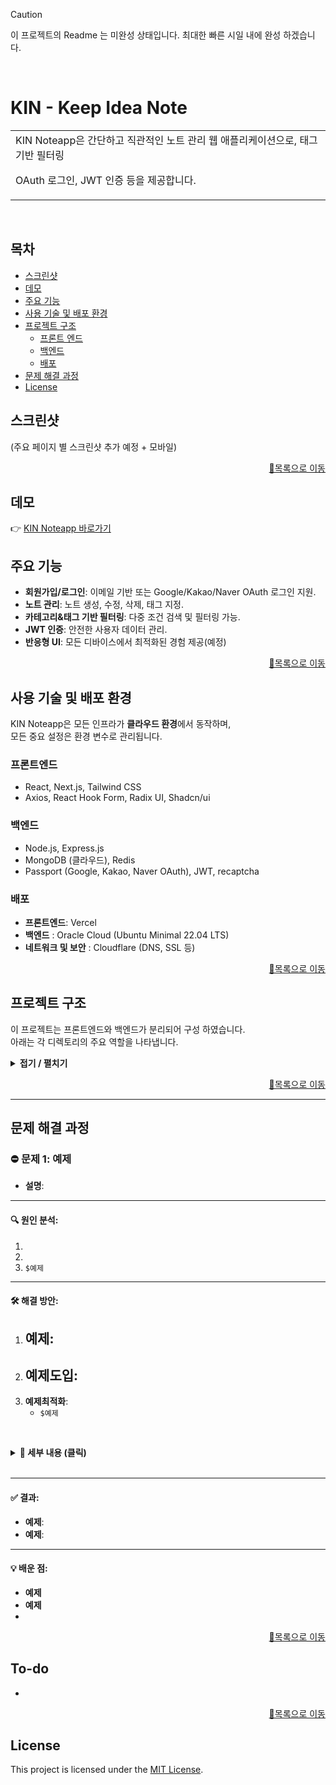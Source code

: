 > [!CAUTION]
> 이 프로젝트의 Readme 는 미완성 상태입니다.
> 최대한 빠른 시일 내에 완성 하겠습니다.
  <br>
  
# KIN - Keep Idea Note
<table>
<tr>
<td>
KIN Noteapp은 간단하고 직관적인 노트 관리 웹 애플리케이션으로,  
태그 기반 필터링
  
OAuth 로그인, JWT 인증 등을 제공합니다.
</td>
</tr>
</table>
<br>

## 목차
- [스크린샷](#스크린샷)
- [데모](#데모)
- [주요 기능](#주요기능)
- [사용 기술 및 배포 환경](#사용기술및배포환경)
- [프로젝트 구조](#프로젝트구조)
  - [프론트 엔드](#프론트엔드)
  - [백엔드](#백엔드)
  - [배포](#배포)
- [문제 해결 과정](#문제해결과정)
- [License](#license)




## 스크린샷

(주요 페이지 별 스크린샷 추가 예정 + 모바일)

<p align="right"><a href="#목차">🔼목록으로 이동</a></p>

## 데모
👉 [KIN Noteapp 바로가기](https://noteapp.org)


## 주요 기능
- **회원가입/로그인**: 이메일 기반 또는 Google/Kakao/Naver OAuth 로그인 지원.
- **노트 관리**: 노트 생성, 수정, 삭제, 태그 지정.
- **카테고리&태그 기반 필터링**: 다중 조건 검색 및 필터링 가능.
- **JWT 인증**: 안전한 사용자 데이터 관리.
- **반응형 UI**: 모든 디바이스에서 최적화된 경험 제공(예정)

<p align="right"><a href="#목차">🔼목록으로 이동</a></p>

## 사용 기술 및 배포 환경
KIN Noteapp은 모든 인프라가 **클라우드 환경**에서 동작하며,  
모든 중요 설정은 환경 변수로 관리됩니다.

### **프론트엔드**
- React, Next.js, Tailwind CSS
- Axios, React Hook Form, Radix UI, Shadcn/ui

### **백엔드**
- Node.js, Express.js
- MongoDB (클라우드), Redis
- Passport (Google, Kakao, Naver OAuth), JWT, recaptcha

### **배포**
- **프론트엔드**: Vercel
- **백엔드** : Oracle Cloud (Ubuntu Minimal 22.04 LTS)
- **네트워크 및 보안** : Cloudflare (DNS, SSL 등)

<p align="right"><a href="#목차">🔼목록으로 이동</a></p>


## 프로젝트 구조
이 프로젝트는 프론트엔드와 백엔드가 분리되어 구성 하였습니다.  
아래는 각 디렉토리의 주요 역할을 나타냅니다.


<details>
  <summary><strong> 접기 / 펼치기 </strong></summary><br>
  
``` 
📂 root/
├── 📂 backend/
│   ├── 📂 config/               # 환경 설정 파일
│   ├── 📂 controllers/          # API 요청 처리 로직
│   │   ├── 📂 notes/           
│   │   └── 📂 user/             
│   ├── 📂 middleware/          
│   │   └── 📂 user/             # 세션 유효 검사 미들웨어
│   ├── 📂 models/               # 데이터베이스 모델
│   ├── 📂 routes/               # 라우트 정의
│   │   ├── 📂 notes/            
│   │   └── 📂 user/            
│   ├── 📂 services/             # 비즈니스 로직
│   │   ├── 📂 notes/            
│   │   └── 📂 user/             
│   └── 📂 utils/                # 유틸리티 함수
│
└── 📂 frontend/
    ├── 📂 public/               # 정적 리소스 파일
    │   ├── 📂 fonts/            
    │   └── 📂 images/           
    └── 📂 src/                 
        ├── 📂 atoms/            # 전역 상태 관리 (jotai)
        ├── 📂 components/       # 재사용 가능한 컴포넌트
        │   ├── 📂notes/       
        │   ├── 📂 ui/           
        │   └── 📂 userinfo/    
        ├── 📂 hooks/            # 커스텀 훅
        ├── 📂 lib/              
        │   ├── 📂 hoc/          # 고차 컴포넌트 (인증 필요 페이지에 사용)
        │   └── 📂 notes/        
        ├── 📂 pages/            # 웹 페이지 구성
        │   ├── 📂admin/        
        │   ├── 📂 notes/        
        │   ├── 📂 userinfo/     
        │   └── 📂 _authentication/
        ├── 📂services/         # API 호출 및 서비스 로직
        │   ├── 📂notes/       
        │   └── 📂user/       
        └── 📂styles/           # 글로벌 스타일 파일

```
</details>

<p align="right"><a href="#목차">🔼목록으로 이동</a></p>

---

## 문제 해결 과정

### ⛔ 문제 1: 예제

- **설명**: 

---

#### 🔍 원인 분석:
1. 
2.
3. `$예제`

---

#### 🛠️ 해결 방안:
1. **예제**:
   - 
2. **예제도입**:
   - 
3. **예제최적화**:
   - `$예제`
  
<br><details>
  <summary><strong>📜 세부 내용 (클릭) </strong></summary>

---
1. **추가**:
   ```javascript
   console.log('hello');
   ```

2. **구현**:
     ```javascript
     console.log('hello');
     ```

3. **개선**:
   - 
   - 예시:
     ```javascript
     console.log('hello');
     ```

</details>
<br>

---

#### ✅ 결과:
- **예제**:
- **예제**:

---

#### 💡 배운 점:
- **예제**
- **예제**
- 
 
<p align="right"><a href="#목차">🔼목록으로 이동</a></p>


## To-do
-

<p align="right"><a href="#목차">🔼목록으로 이동</a></p>


## License
This project is licensed under the [MIT License](LICENSE).
